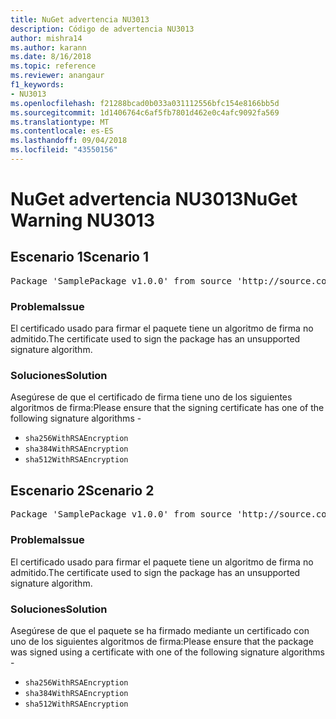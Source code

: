 ```yaml
---
title: NuGet advertencia NU3013
description: Código de advertencia NU3013
author: mishra14
ms.author: karann
ms.date: 8/16/2018
ms.topic: reference
ms.reviewer: anangaur
f1_keywords:
- NU3013
ms.openlocfilehash: f21288bcad0b033a031112556bfc154e8166bb5d
ms.sourcegitcommit: 1d1406764c6af5fb7801d462e0c4afc9092fa569
ms.translationtype: MT
ms.contentlocale: es-ES
ms.lasthandoff: 09/04/2018
ms.locfileid: "43550156"
---
```

# <a name="nuget-warning-nu3013"></a><span data-ttu-id="4ae2a-103">NuGet advertencia NU3013</span><span class="sxs-lookup"><span data-stu-id="4ae2a-103">NuGet Warning NU3013</span></span>

## <a name="scenario-1"></a><span data-ttu-id="4ae2a-104">Escenario 1</span><span class="sxs-lookup"><span data-stu-id="4ae2a-104">Scenario 1</span></span>

<pre>Package 'SamplePackage v1.0.0' from source 'http://source.com/index.json': The signing certificate has an unsupported signature algorithm.</pre>

### <a name="issue"></a><span data-ttu-id="4ae2a-105">Problema</span><span class="sxs-lookup"><span data-stu-id="4ae2a-105">Issue</span></span>

<span data-ttu-id="4ae2a-106">El certificado usado para firmar el paquete tiene un algoritmo de firma no admitido.</span><span class="sxs-lookup"><span data-stu-id="4ae2a-106">The certificate used to sign the package has an unsupported signature algorithm.</span></span>


### <a name="solution"></a><span data-ttu-id="4ae2a-107">Soluciones</span><span class="sxs-lookup"><span data-stu-id="4ae2a-107">Solution</span></span>

<span data-ttu-id="4ae2a-108">Asegúrese de que el certificado de firma tiene uno de los siguientes algoritmos de firma:</span><span class="sxs-lookup"><span data-stu-id="4ae2a-108">Please ensure that the signing certificate has one of the following signature algorithms -</span></span> 
* `sha256WithRSAEncryption`
* `sha384WithRSAEncryption`
* `sha512WithRSAEncryption`



## <a name="scenario-2"></a><span data-ttu-id="4ae2a-109">Escenario 2</span><span class="sxs-lookup"><span data-stu-id="4ae2a-109">Scenario 2</span></span>

<pre>Package 'SamplePackage v1.0.0' from source 'http://source.com/index.json': The primary signature's certificate has an unsupported signature algorithm.</pre>

### <a name="issue"></a><span data-ttu-id="4ae2a-110">Problema</span><span class="sxs-lookup"><span data-stu-id="4ae2a-110">Issue</span></span>

<span data-ttu-id="4ae2a-111">El certificado usado para firmar el paquete tiene un algoritmo de firma no admitido.</span><span class="sxs-lookup"><span data-stu-id="4ae2a-111">The certificate used to sign the package has an unsupported signature algorithm.</span></span>


### <a name="solution"></a><span data-ttu-id="4ae2a-112">Soluciones</span><span class="sxs-lookup"><span data-stu-id="4ae2a-112">Solution</span></span>

<span data-ttu-id="4ae2a-113">Asegúrese de que el paquete se ha firmado mediante un certificado con uno de los siguientes algoritmos de firma:</span><span class="sxs-lookup"><span data-stu-id="4ae2a-113">Please ensure that the package was signed using a certificate with one of the following signature algorithms -</span></span> 
* `sha256WithRSAEncryption`
* `sha384WithRSAEncryption`
* `sha512WithRSAEncryption`


